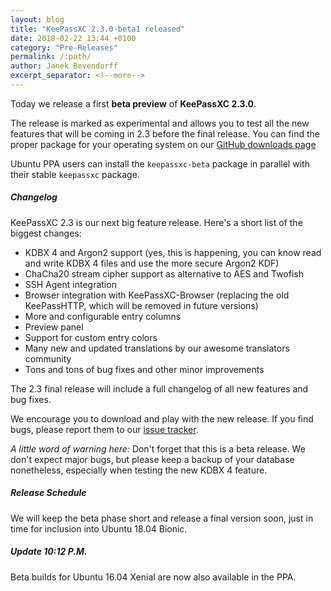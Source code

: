 ```yaml
---
layout: blog
title: "KeePassXC 2.3.0-beta1 released"
date: 2018-02-22 13:44 +0100
category: "Pre-Releases"
permalink: /:path/
author: Janek Bevendorff
excerpt_separator: <!--more-->
---
```


<div class="blog-teaser-img">
<object type="image/svg+xml" data="{{ site.baseurl }}/images/keepassxc-logo.svg" alt="KeePassXC logo"></object>
</div>

Today we release a first **beta preview** of **KeePassXC 2.3.0**.

The release is marked as experimental and allows you to test all the new
features that will be coming in 2.3 before the final release. You can find the
proper package for your operating system on our
[GitHub downloads page](https://github.com/keepassxreboot/keepassxc/releases/tag/2.3.0-beta1)

Ubuntu PPA users can install the `keepassxc-beta` package in parallel with their
stable `keepassxc` package.

<!--more-->

<h5 id="changelog" style="clear:both">Changelog</h5>

KeePassXC 2.3 is our next big feature release. Here's a short list of the
biggest changes:

- KDBX 4 and Argon2 support (yes, this is happening, you can know read and write
  KDBX 4 files and use the more secure Argon2 KDF)
- ChaCha20 stream cipher support as alternative to AES and Twofish
- SSH Agent integration
- Browser integration with KeePassXC-Browser (replacing the old KeePassHTTP,
  which will be removed in future versions)
- More and configurable entry columns
- Preview panel
- Support for custom entry colors
- Many new and updated translations by our awesome translators community
- Tons and tons of bug fixes and other minor improvements

The 2.3 final release will include a full changelog of all new features and bug
fixes.

We encourage you to download and play with the new release. If you find bugs,
please report them to our
[issue tracker](https://github.com/keepassxreboot/keepassxc/issues).

_A little word of warning here:_ Don't forget that this is a beta release. We
don't expect major bugs, but please keep a backup of your database nonetheless,
especially when testing the new KDBX 4 feature.

##### Release Schedule

We will keep the beta phase short and release a final version soon, just in time
for inclusion into Ubuntu 18.04 Bionic.

##### Update 10:12 P.M.

Beta builds for Ubuntu 16.04 Xenial are now also available in the PPA.
